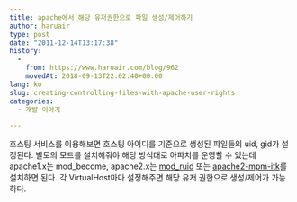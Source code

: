 ```yaml
---
title: apache에서 해당 유저권한으로 파일 생성/제어하기
author: haruair
type: post
date: "2011-12-14T13:17:38"
history:
  - 
    from: https://www.haruair.com/blog/962
    movedAt: 2018-09-13T22:02:40+00:00
lang: ko
slug: creating-controlling-files-with-apache-user-rights
categories:
  - 개발 이야기

---
```

호스팅 서비스를 이용해보면 호스팅 아이디를 기준으로 생성된 파일들의 uid, gid가 설정된다. 별도의 모드를 설치해줘야 해당 방식대로 아파치를 운영할 수 있는데 apache1.x는 mod_become, apache2.x는 [mod_ruid][1] 또는 [apache2-mpm-itk][2]를 설치하면 된다. 각 VirtualHost마다 설정해주면 해당 유저 권한으로 생성/제어가 가능하다.

 [1]: http://websupport.sk/~stanojr/projects/mod_ruid/
 [2]: http://mpm-itk.sesse.net/